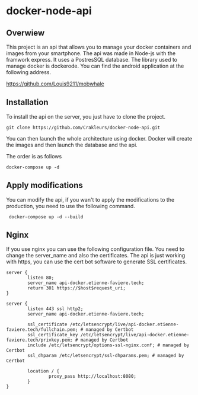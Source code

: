 # docker-node-api

## Overwiew

This project is an api that allows you to manage your docker containers and images from your smartphone. The api was made in Node-js with the framwork express. It uses a PostresSQL database. The library used to manage docker is dockerode.
You can find the android application at the following address.

https://github.com/Louis9211/mobwhale

## Installation

To install the api on the server, you just have to clone the project.

``` git clone https://github.com/Crakleurs/docker-node-api.git ```

You can then launch the whole architecture using docker. Docker will create the images and then launch the database and the api.

The order is as follows

``` docker-compose up -d ```

## Apply modifications

You can modify the api, if you wan't to apply the modifications to the production, you need to use the following command.

``` docker-compose up -d --build```

## Nginx

If you use nginx you can use the following configuration file. You need to change the server_name and also the certificates.
The api is just working with https, you can use the cert bot software to generate SSL certificates.

```
server {
        listen 80;
        server_name api-docker.etienne-faviere.tech;
        return 301 https://$host$request_uri;
}

server {
        listen 443 ssl http2;
        server_name api-docker.etienne-faviere.tech;

        ssl_certificate /etc/letsencrypt/live/api-docker.etienne-faviere.tech/fullchain.pem; # managed by Certbot
        ssl_certificate_key /etc/letsencrypt/live/api-docker.etienne-faviere.tech/privkey.pem; # managed by Certbot
        include /etc/letsencrypt/options-ssl-nginx.conf; # managed by Certbot
        ssl_dhparam /etc/letsencrypt/ssl-dhparams.pem; # managed by Certbot

        location / {
                proxy_pass http://localhost:8080;
        }
}
```

